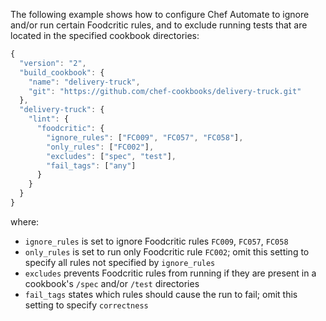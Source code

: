 The following example shows how to configure Chef Automate to ignore
and/or run certain Foodcritic rules, and to exclude running tests that
are located in the specified cookbook directories:

```javascript
{
  "version": "2",
  "build_cookbook": {
    "name": "delivery-truck",
    "git": "https://github.com/chef-cookbooks/delivery-truck.git"
  },
  "delivery-truck": {
    "lint": {
      "foodcritic": {
        "ignore_rules": ["FC009", "FC057", "FC058"],
        "only_rules": ["FC002"],
        "excludes": ["spec", "test"],
        "fail_tags": ["any"]
      }
    }
  }
}
```

where:

-   `ignore_rules` is set to ignore Foodcritic rules `FC009`, `FC057`,
    `FC058`
-   `only_rules` is set to run only Foodcritic rule `FC002`; omit this
    setting to specify all rules not specified by `ignore_rules`
-   `excludes` prevents Foodcritic rules from running if they are
    present in a cookbook's `/spec` and/or `/test` directories
-   `fail_tags` states which rules should cause the run to fail; omit
    this setting to specify `correctness`

